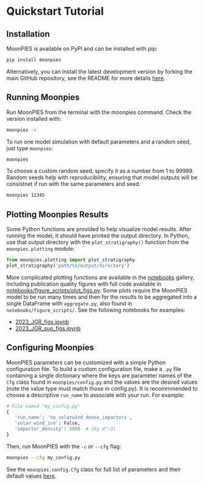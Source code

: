 # Quickstart Tutorial

## Installation

MoonPIES is available on PyPI and can be installed with pip:

```bash
pip install moonpies
```

Alternatively, you can install the latest development version by forking the main GitHub repository, see the README for more details [here](github.com/cjtu/moonpies).


## Running Moonpies


Run MoonPIES from the terminal with the moonpies command. Check the version installed with:

```bash
moonpies -v
```

To run one model simulation with default parameters and a random seed, just type `moonpies`:

```bash
moonpies
```

To choose a custom random seed, specify it as a number from 1 to 99999. Random seeds help with reproducibility, ensuring that model outputs will be consistnet if run with the same parameters and seed.

```bash
moonpies 12345
```

## Plotting Moonpies Results

Some Python functions are provided to help visualize model results. After running the model, it should have printed the output directory. In Python, use that output directory with the `plot_stratigraphy()` function from the `moonpies.plotting` module:

```Python
from moonpies.plotting import plot_stratigraphy
plot_stratigraphy('path/to/output/directory')
```

More complicated plotting functions are available in the [notebooks](https://github.com/cjtu/moonpies/tree/main/notebooks) gallery, including publication quality figures with full code available in [notebooks/figure_scripts/plot_figs.py](https://github.com/cjtu/moonpies/blob/main/notebooks/figure_scripts/). Some plots require the MoonPIES model to be run many times and then for the results to be aggregated into a single DataFrame with `aggregate.py`, also found in `notebooks/figure_scripts/`. See the following notebooks for examples:

- [2023_JGR_figs.ipynb](https://github.com/cjtu/moonpies/blob/main/notebooks/2023_JGR_figs.ipynb)
- [2023_JGR_sup_figs.ipynb](https://github.com/cjtu/moonpies/blob/main/notebooks/2023_JGR_sup_figs.ipynb)


## Configuring Moonpies


MoonPIES parameters can be customized with a simple Python configuration file. To build a custom configuration file, make a `.py` file containing a single dictionary where the keys are parameter names of the `Cfg` class found in `moonpies/config.py` and the values are the desired values (note the value type must match those in config.py). It is recommmended to choose a descriptive `run_name` to associate with your run. For example:

```Python
# File named "my_config.py"
{
   'run_name': 'no_solarwind_dense_impactors',
   'solar_wind_ice': False,
   'impactor_density': 2000  # [kg m^-3]
}
```

Then, run MoonPIES with the `-c` or `--cfg` flag:

```bash
moonpies --cfg my_config.py
```

See the `moonpies.config.Cfg` class for full list of parameters and their default values [here](https://github.com/cjtu/moonpies/blob/main/moonpies/config.py).

